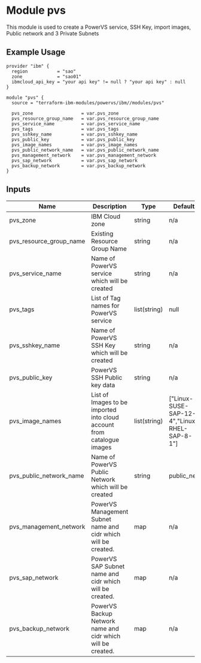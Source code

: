 # Module pvs

This module is used to create a PowerVS service, SSH Key, import images, Public network and 3 Private Subnets

## Example Usage
```
provider "ibm" {
  region           = "sao"
  zone             = "sao01"
  ibmcloud_api_key = "your api key" != null ? "your api key" : null
}

module "pvs" {
  source = "terraform-ibm-modules/powervs/ibm//modules/pvs"

  pvs_zone                  = var.pvs_zone
  pvs_resource_group_name   = var.pvs_resource_group_name
  pvs_service_name          = var.pvs_service_name
  pvs_tags                  = var.pvs_tags
  pvs_sshkey_name           = var.pvs_sshkey_name
  pvs_public_key            = var.pvs_public_key
  pvs_image_names           = var.pvs_image_names
  pvs_public_network_name   = var.pvs_public_network_name
  pvs_management_network    = var.pvs_management_network
  pvs_sap_network           = var.pvs_sap_network
  pvs_backup_network        = var.pvs_backup_network
}
```

<!-- BEGINNING OF PRE-COMMIT-TERRAFORM DOCS HOOK -->

## Inputs

| Name                              | Description                                           | Type   | Default | Required |
|-----------------------------------|-------------------------------------------------------|--------|---------|----------|
| pvs\_zone | IBM Cloud zone | string | n/a | yes |
| pvs\_resource\_group\_name | Existing Resource Group Name | string | n/a | yes |
| pvs\_service\_name | Name of PowerVS service which will be created | string | n/a | yes |
| pvs\_tags | List of Tag names for PowerVS service | list(string) | null | no |
| pvs\_sshkey\_name | Name of PowerVS SSH Key which will be created  | string | n/a | yes |
| pvs\_public\_key | PowerVS SSH Public key data | string | n/a | yes |
| pvs\_image\_names | List of Images to be imported into cloud account from catalogue images | list(string) | ["Linux-SUSE-SAP-12-4","Linux-RHEL-SAP-8-1"] | yes |
| pvs\_public\_network\_name | Name of PowerVS Public Network which will be created  | string | public_net | yes |
| pvs\_management\_network | PowerVS Management Subnet name and cidr which will be created. | map | n/a | yes |
| pvs\_sap\_network | PowerVS SAP Subnet name and cidr which will be created. | map | n/a | yes |
| pvs\_backup\_network | PowerVS Backup Network name and cidr which will be created. | map | n/a | yes |

<!-- END OF PRE-COMMIT-TERRAFORM DOCS HOOK -->